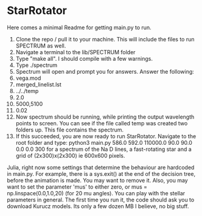 # StarRotator



Here comes a minimal Readme for getting main.py to run.

1) Clone the repo / pull it to your machine. This will include the files to run SPECTRUM as well.
2) Navigate a terminal to the lib/SPECTRUM folder
3) Type "make all". I should compile with a few warnings.
4) Type ./spectrum
5) Spectrum will open and prompt you for answers. Answer the following:
6) vega.mod
7) merged_linelist.lst
8) ../../temp
9) 2.0
10) 5000,5100
11) 0.02
12) Now spectrum should be running, while printing the output wavelength points to screen. You can see if the file called temp was created
two folders up. This file contains the spectrum. 
13) If this succeeded, you are now ready to run StarRotator. Navigate to the root folder and type: python3 main.py 586.0 592.0 110000.0 90.0 90.0 0.0 0.0 300       for a spectrum of the Na D lines, a fast-rotating star and a grid of (2x300)x(2x300) ie 600x600 pixels.



Julia, right now some settings that determine the behaviour are hardcoded in main.py.
For example, there is a sys.exit() at the end of the decision tree, before the animation is made. You may want to remove it.
Also, you may want to set the parameter 'mus' to either zero, or mus = np.linspace(0.0,1.0,20) (for 20 mu angles). You can play with the stellar parameters in general. The first time you run it, the code should ask you to download Kurucz models. Its only a few dozen MB I believe, no big stuff.


